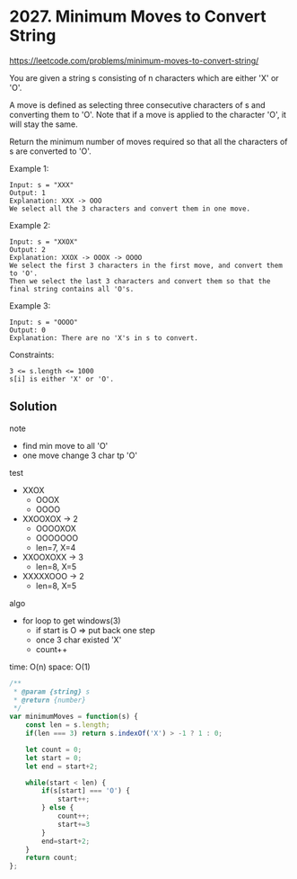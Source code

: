 # 2027. Minimum Moves to Convert String

https://leetcode.com/problems/minimum-moves-to-convert-string/

You are given a string s consisting of n characters which are either 'X' or 'O'.

A move is defined as selecting three consecutive characters of s and converting them to 'O'. Note that if a move is applied to the character 'O', it will stay the same.

Return the minimum number of moves required so that all the characters of s are converted to 'O'.

Example 1:
```
Input: s = "XXX"
Output: 1
Explanation: XXX -> OOO
We select all the 3 characters and convert them in one move.
```
Example 2:
```
Input: s = "XXOX"
Output: 2
Explanation: XXOX -> OOOX -> OOOO
We select the first 3 characters in the first move, and convert them to 'O'.
Then we select the last 3 characters and convert them so that the final string contains all 'O's.
```
Example 3:
```
Input: s = "OOOO"
Output: 0
Explanation: There are no 'X's in s to convert.
``` 

Constraints:
```
3 <= s.length <= 1000
s[i] is either 'X' or 'O'.
```

## Solution

note
- find min move to all 'O'
- one move change 3 char tp 'O'

test
- XXOX
    - OOOX
    - OOOO
- XXOOXOX -> 2
    - OOOOXOX
    - OOOOOOO
    - len=7, X=4
- XXOOXOXX -> 3
    - len=8, X=5
- XXXXXOOO -> 2
    - len=8, X=5

algo
- for loop to get windows(3)
    - if start is O => put back one step
    - once 3 char existed 'X'
    - count++
  
time: O(n)
space: O(1)

```js
/**
 * @param {string} s
 * @return {number}
 */
var minimumMoves = function(s) {
    const len = s.length;
    if(len === 3) return s.indexOf('X') > -1 ? 1 : 0;

    let count = 0;
    let start = 0;
    let end = start+2;

    while(start < len) {
        if(s[start] === 'O') {
            start++;
        } else {
            count++;
            start+=3
        }
        end=start+2;
    }  
    return count;
};
```
